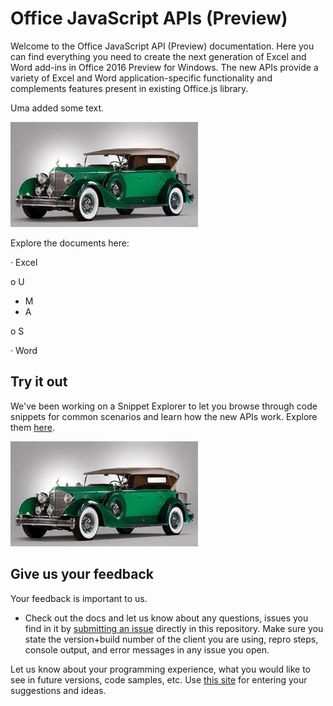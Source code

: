 
# Office JavaScript APIs (Preview)

Welcome to the Office JavaScript API (Preview) documentation. Here you can find everything you need to create the next generation of Excel and Word add-ins in Office 2016 Preview for Windows. The new APIs provide a variety of Excel and Word application-specific functionality and complements features present in existing Office.js library.

Uma added some text.

[![Title: images/image1468363213891.Jpeg](https://raw.githubusercontent.com/umasubra/office-js-docs/master/images/image1468363213891.Jpeg)](https://raw.githubusercontent.com/umasubra/office-js-docs/master/images/image1468363213891.Jpeg)

Explore the documents here:

·<span></span> Excel

o<span></span> U

*   M
*   A

o<span></span> S

·<span></span> Word

## Try it out

We've been working on a Snippet Explorer to let you browse through code snippets for common scenarios and learn how the new APIs work. Explore them [here](https://github.com/OfficeDev/office-js-snippet-explorer).

[![Title: images/image1468433976243.Jpeg](https://raw.githubusercontent.com/umasubra/office-js-docs/master/images/image1468433976243.Jpeg)](https://raw.githubusercontent.com/umasubra/office-js-docs/master/images/image1468433976243.Jpeg)

## Give us your feedback

Your feedback is important to us.

*   Check out the docs and let us know about any questions, issues you find in it by [submitting an issue](https://github.com/OfficeDev/office-js-docs/issues) directly in this repository. Make sure you state the version+build number of the client you are using, repro steps, console output, and error messages in any issue you open.

Let us know about your programming experience, what you would like to see in future versions, code samples, etc. Use [this site](http://officespdev.uservoice.com/) for entering your suggestions and ideas.

